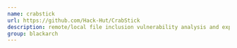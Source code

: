 ```yaml
---
name: crabstick
url: https://github.com/Hack-Hut/CrabStick
description: remote/local file inclusion vulnerability analysis and exploit tool. URL : https://github.com/Hack-Hut/CrabStick Groups : blackarch blackarch-webapp blackarch-exploitation
group: blackarch
---
```


